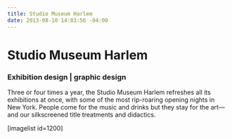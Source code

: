 ```yaml
---
title: Studio Museum Harlem
date: 2013-08-10 14:03:56 -04:00
---
```


<h1>Studio Museum Harlem</h1>
<h3>Exhibition design | graphic design</h3>
Three or four times a year, the Studio Museum Harlem refreshes all its exhibitions at once, with some of the most rip-roaring opening nights in New York. People come for the music and drinks but they stay for the art—and our silkscreened title treatments and didactics.


[imagelist id=1200]
